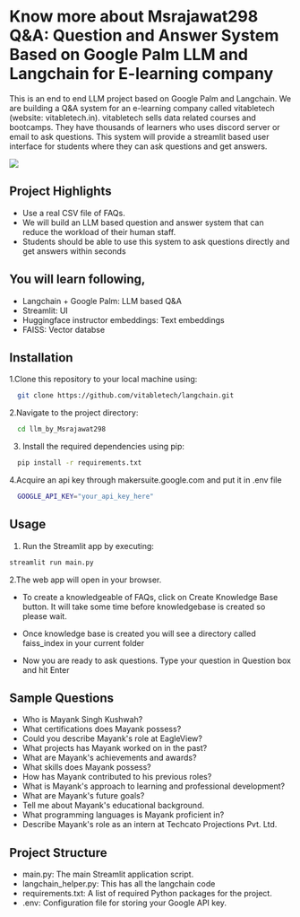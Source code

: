 
# Know more about Msrajawat298 Q&A: Question and Answer System Based on Google Palm LLM and Langchain for E-learning company

This is an end to end LLM project based on Google Palm and Langchain. We are building a Q&A system for an e-learning company called vitabletech (website: vitabletech.in). vitabletech sells data related courses and bootcamps. They have thousands of learners who uses discord server or email to ask questions. This system will provide a streamlit based user interface for students where they can ask questions and get answers. 

![](about-me-demo.gif)

## Project Highlights

- Use a real CSV file of FAQs.
- We will build an LLM based question and answer system that can reduce the workload of their human staff.
- Students should be able to use this system to ask questions directly and get answers within seconds

## You will learn following,
  - Langchain + Google Palm: LLM based Q&A
  - Streamlit: UI
  - Huggingface instructor embeddings: Text embeddings
  - FAISS: Vector databse

## Installation

1.Clone this repository to your local machine using:

```bash
  git clone https://github.com/vitabletech/langchain.git
```
2.Navigate to the project directory:

```bash
  cd llm_by_Msrajawat298
```
3. Install the required dependencies using pip:

```bash
  pip install -r requirements.txt
```
4.Acquire an api key through makersuite.google.com and put it in .env file

```bash
  GOOGLE_API_KEY="your_api_key_here"
```
## Usage

1. Run the Streamlit app by executing:
```bash
streamlit run main.py

```

2.The web app will open in your browser.

- To create a knowledgeable of FAQs, click on Create Knowledge Base button. It will take some time before knowledgebase is created so please wait.

- Once knowledge base is created you will see a directory called faiss_index in your current folder

- Now you are ready to ask questions. Type your question in Question box and hit Enter

## Sample Questions
  - Who is Mayank Singh Kushwah?
  - What certifications does Mayank possess?
  - Could you describe Mayank's role at EagleView?
  - What projects has Mayank worked on in the past?
  - What are Mayank's achievements and awards?
  - What skills does Mayank possess?
  - How has Mayank contributed to his previous roles?
  - What is Mayank's approach to learning and professional development?
  - What are Mayank's future goals?
  - Tell me about Mayank's educational background.
  - What programming languages is Mayank proficient in?
  - Describe Mayank's role as an intern at Techcato Projections Pvt. Ltd.

## Project Structure

- main.py: The main Streamlit application script.
- langchain_helper.py: This has all the langchain code
- requirements.txt: A list of required Python packages for the project.
- .env: Configuration file for storing your Google API key.